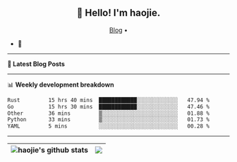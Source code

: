 <h2 align="center">👋 Hello! I'm haojie.</h2>
<p align="center">
  <a href="https://aoyouer.com">Blog</a> •
</p>


- 🔭 


-------

**📝 Latest Blog Posts**


-------

📊 **Weekly development breakdown**
<!--START_SECTION:waka-->

```txt
Rust         15 hrs 40 mins  ████████████░░░░░░░░░░░░░   47.94 %
Go           15 hrs 30 mins  ████████████░░░░░░░░░░░░░   47.46 %
Other        36 mins         ▒░░░░░░░░░░░░░░░░░░░░░░░░   01.88 %
Python       33 mins         ▒░░░░░░░░░░░░░░░░░░░░░░░░   01.73 %
YAML         5 mins          ░░░░░░░░░░░░░░░░░░░░░░░░░   00.28 %
```

<!--END_SECTION:waka-->

-------



| <img align="center" src="https://github-readme-stats.vercel.app/api?username=haojie06&show_icons=true&theme=graywhite&show_icons=true&count_private=true&include_all_commits=true&hide_border=true" alt="haojie's github stats" /> | <img align="center" src="https://github-readme-stats.vercel.app/api/top-langs/?username=haojie06&layout=compact&theme=graywhite&hide_border=true&hide=css,html" /> |
| ------------- | ------------- |


